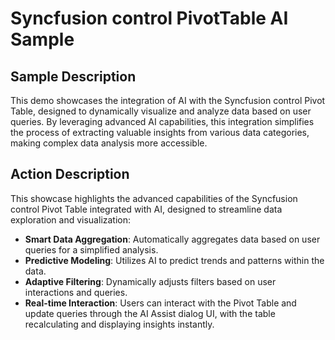 # Syncfusion control PivotTable AI Sample

## Sample Description

This demo showcases the integration of AI with the Syncfusion control Pivot Table, designed to dynamically visualize and analyze data based on user queries. By leveraging advanced AI capabilities, this integration simplifies the process of extracting valuable insights from various data categories, making complex data analysis more accessible.

## Action Description

This showcase highlights the advanced capabilities of the Syncfusion control Pivot Table integrated with AI, designed to streamline data exploration and visualization:

- **Smart Data Aggregation**: Automatically aggregates data based on user queries for a simplified analysis.
- **Predictive Modeling**: Utilizes AI to predict trends and patterns within the data.
- **Adaptive Filtering**: Dynamically adjusts filters based on user interactions and queries.
- **Real-time Interaction**: Users can interact with the Pivot Table and update queries through the AI Assist dialog UI, with the table recalculating and displaying insights instantly.
